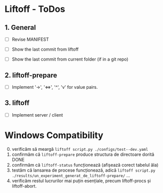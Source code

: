 # Liftoff - ToDos

## 1. General

 - [ ] Revise MANIFEST
 - [ ] Show the last commit from liftoff
 - [ ] Show the last commit from current folder (if in a git repo)
 

## 2. liftoff-prepare

 - [ ] Implement '->', '<=>', '^', 'v' for value pairs.

## 3. liftoff

 - [ ] Implement server / client


# Windows Compatibility

0. verificăm să meargă `liftoff script.py ./configs/test--dev.yaml`
1. confirmăm că `liftoff-prepare` produce structura de directoare dorită DONE
2. confirmăm că `liftoff-status` funcționează (afișează corect tabelul ăla)
3. testăm că lansarea de procese funcționează, adică `liftoff script.py ./results/un_experiment_generat_de_liftoff-prepare/` ...
4. verificăm restul lucrurilor mai puțin esențiale, precum liftoff-procs și liftoff-abort.